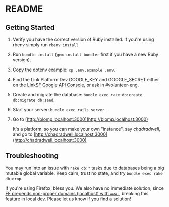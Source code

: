 # README

## Getting Started

1. Verify you have the correct version of Ruby installed.  If you're using rbenv simply run `rbenv install`.
1. Run `bundle install` (`gem install bundler` first if you have a new Ruby version).
1. Copy the dotenv example: `cp .env.example .env`.
1. Find the Link Platform Dev GOOGLE_KEY and GOOGLE_SECRET either on the [LinkSF Google API Console](https://console.developers.google.com/apis/credentials?project=vivid-inferno-4672&authuser=1&organizationId=712657754575), or ask in #volunteer-eng.
1. Create and migrate the database: `bundle exec rake db:create db:migrate db:seed`.
1. Start your server: `bundle exec rails server`.
1. Go to [http://blomp.localhost:3000](http://blomp.localhost:3000)

    It's a platform, so you can make your own "instance", say _chadradwell_, and go to [http://chadradwell.localhost:3000](http://chadradwell.localhost:3000)

## Troubleshooting

You may run into an issue with `rake db:*` tasks due to databases being a big mutable global variable. Keep calm, trust
no state, and try `bundle exec rake db:drop`.

If you're using Firefox, bless you. We also have no immediate solution, since [FF prepends non-proper domains (localhost)
with `www.`](https://stackoverflow.com/a/35124491), breaking this feature in local dev. Please let us know if you find a solution!
